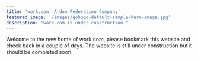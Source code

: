 ```yaml
---
title: 'work.com: A don Federation Company'
featured_image: '/images/gohugo-default-sample-hero-image.jpg'
description: "work.com is under construction."
---
```


Welcome to the new home of work.com, please bookmark this website and check back in a couple of days. The website is still under construction but it should be completed soon.

